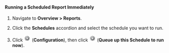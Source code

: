 #### Running a Scheduled Report Immediately

1.  Navigate to **Overview > Reports**.

2.  Click the **Schedules** accordion and select the schedule you want
    to run.

3.  Click ![1847](../images/1847.png) (**Configuration**), then click
    ![1847](../images/1847.png) (**Queue up this Schedule to run now**).
